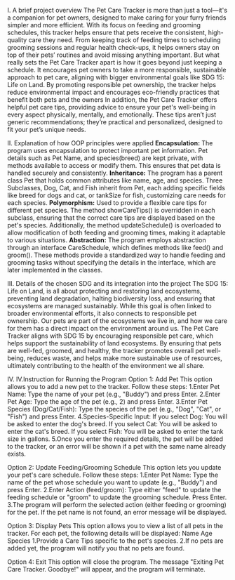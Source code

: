 I. A brief project overview
The Pet Care Tracker is more than just a tool—it's a companion for pet owners, designed to make caring for your furry friends simpler and more efficient. With its focus on feeding and grooming schedules, this tracker helps ensure that pets receive the consistent, high-quality care they need. From keeping track of feeding times to scheduling grooming sessions and regular health check-ups, it helps owners stay on top of their pets’ routines and avoid missing anything important.
But what really sets the Pet Care Tracker apart is how it goes beyond just keeping a schedule. It encourages pet owners to take a more responsible, sustainable approach to pet care, aligning with bigger environmental goals like SDG 15: Life on Land. By promoting responsible pet ownership, the tracker helps reduce environmental impact and encourages eco-friendly practices that benefit both pets and the owners
In addition, the Pet Care Tracker offers helpful pet care tips, providing advice to ensure your pet's well-being in every aspect physically, mentally, and emotionally. These tips aren’t just generic recommendations; they’re practical and personalized, designed to fit your pet’s unique needs. 

II. Explanation of how OOP principles were applied
**Encapsulation:** The program uses encapsulation to protect important pet information. Pet details such as Pet Name, and species(breed) are kept private, with methods available to access or modify them. This ensures that pet data is handled securely and consistently.
**Inheritance:** The program has a parent class Pet that holds common attributes like name, age, and species. Three Subclasses, Dog, Cat, and Fish inherit from Pet, each adding specific fields like breed for dogs and cat,  or tankSize for fish, customizing care needs for each species.
**Polymorphism:** Used to provide a flexible care tips for different pet species. The method showCareTips() is overridden in each subclass, ensuring that the correct care tips are displayed based on the pet's species. Additionally, the method updateSchedule() is overloaded to allow modification of both feeding and grooming times, making it adaptable to various situations.
**Abstraction:** The program employs abstraction through an interface CareSchedule, which defines methods like feed() and groom(). These methods provide a standardized way to handle feeding and grooming tasks without specifying the details in the interface, which are later implemented in the classes.

III. Details of the chosen SDG and its integration into the project
The SDG 15: Life on Land, is all about protecting and restoring land ecosystems, preventing land degradation, halting biodiversity loss, and ensuring that ecosystems are managed sustainably. While this goal is often linked to broader environmental efforts, it also connects to responsible pet ownership. Our pets are part of the ecosystems we live in, and how we care for them has a direct impact on the environment around us.
The Pet Care Tracker aligns with SDG 15 by encouraging responsible pet care, which helps support the sustainability of land ecosystems. By ensuring that pets are well-fed, groomed, and healthy, the tracker promotes overall pet well-being, reduces waste, and helps make more sustainable use of resources, ultimately contributing to the health of the environment we all share.

IV. IV.Instruction for Running the Program
Option 1: Add Pet
This option allows you to add a new pet to the tracker. Follow these steps:
1.Enter Pet Name:
Type the name of your pet (e.g., "Buddy") and press Enter.
2.Enter Pet Age:
Type the age of the pet (e.g., 2) and press Enter.
3.Enter Pet Species (Dog/Cat/Fish):
Type the species of the pet (e.g., "Dog", "Cat", or "Fish") and press 	Enter.
4.Species-Specific Input:
    If you select Dog: You will be asked to enter the dog's breed.
    If you select Cat: You will be asked to enter the cat's breed.
    If you select Fish: You will be asked to enter the tank size in gallons.
5.Once you enter the required details, the pet will be added to the tracker, or an error will be shown if a pet with the same name already exists.

Option 2: Update Feeding/Grooming Schedule
This option lets you update your pet's care schedule. Follow these steps:
1.Enter Pet Name:
    Type the name of the pet whose schedule you want to update (e.g., 	"Buddy") and press Enter.
2.Enter Action (feed/groom):
    Type either "feed" to update the feeding schedule or "groom" to 	update the grooming schedule. Press Enter.
3.The program will perform the selected action (either feeding or grooming) for the pet. If the pet name is not found, an error message will be displayed.

Option 3: Display Pets
This option allows you to view a list of all pets in the tracker. For each pet, the following details will be displayed:
    Name
    Age
    Species
1.Provide a Care Tips specific to the pet's species.
2.If no pets are added yet, the program will notify you that no pets are found.

Option 4: Exit
This option will close the program. The message "Exiting Pet Care Tracker. Goodbye!" will appear, and the program will terminate.
